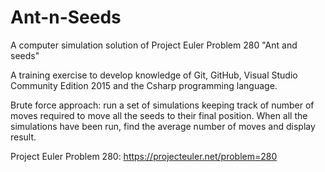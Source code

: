 # Ant-n-Seeds
A computer simulation solution of Project Euler Problem 280 "Ant and seeds"

A training exercise to develop knowledge of Git, GitHub, Visual Studio Community Edition 2015 and the Csharp programming language.

Brute force approach:  run a set of simulations keeping track of number of moves required to move all the seeds to their final position.  When all the simulations have been run, find the average number of moves and display result.

Project Euler Problem 280:  https://projecteuler.net/problem=280

